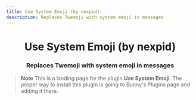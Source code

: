 ```yaml
---
title: Use System Emoji (by nexpid)
description: Replaces Twemoji with system emoji in messages
---
```


<!--
  * This file was autogenerated
  * If you want to change anything, do so in the build.mjs script
  * https://github.com/nexpid/BunnyPlugins/edit/dev/scripts/build.mjs
-->

<div align="center">
    <h1>Use System Emoji (by nexpid)</h1>
    <h3>Replaces Twemoji with system emoji in messages</h3>
</div>

> **Note**
> This is a landing page for the plugin **Use System Emoji**. The proper way to install this plugin is going to Bunny's Plugins page and adding it there.
